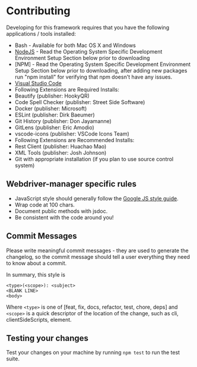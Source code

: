 Contributing
============

Developing for this framework requires that you have the following applications / tools installed:

* Bash - Available for both Mac OS X and Windows
* [NodeJS](https://nodejs.org/en/download/current/) - Read the Operating System Specific Development Environment Setup Section below prior to 
downloading
* [NPM] - Read the Operating System Specific Development Environment Setup Section below prior to downloading, after adding new packages run 
"npm install" for verifying that npm doesn't have any issues.
* [Visual Studio Code](https://code.visualstudio.com/download) 
 * Following Extensions are Required Installs:
  * Beautify (publisher: HookyQR)
  * Code Spell Checker (publisher: Street Side Software)
  * Docker (publisher: Microsoft)
  * ESLint (publisher: Dirk Baeumer)
  * Git History (publisher: Don Jayamanne)
  * GitLens (publisher: Eric Amodio)
  * vscode-icons (publisher: VSCode Icons Team)
 * Following Extensions are Recommended Installs:
  * Rest Client (publisher: Huachao Mao)
  * XML Tools (publisher: Josh Johnson)
* Git with appropriate installation (if you plan to use source control system)


Webdriver-manager specific rules
-------------------------

 * JavaScript style should generally follow the [Google JS style guide](http://google-styleguide.googlecode.com/svn/trunk/javascriptguide.xml).
 * Wrap code at 100 chars.
 * Document public methods with jsdoc.
 * Be consistent with the code around you!

Commit Messages
---------------

Please write meaningful commit messages - they are used to generate the changelog, so the commit message should tell a user everything they need to know about a commit.

In summary, this style is

    <type>(<scope>): <subject>
    <BLANK LINE>
    <body>

Where `<type>` is one of [feat, fix, docs, refactor, test, chore, deps] and
`<scope>` is a quick descriptor of the location of the change, such as cli, clientSideScripts, element.

Testing your changes
--------------------

Test your changes on your machine by running `npm test` to run the test suite.
